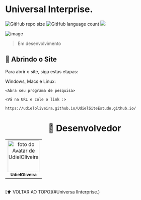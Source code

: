 # Universal Interprise.

<!---Esses são exemplos. Veja https://shields.io para outras pessoas ou para personalizar este conjunto de escudos. Você pode querer incluir dependências, status do projeto e informações de licença aqui--->

![GitHub repo size](https://img.shields.io/github/repo-size/UdielOliveira/UdielSiteEstudo.github.io?style=for-the-badge)
![GitHub language count](https://img.shields.io/github/languages/count/UdielOliveira/UdielSiteEstudo.github.io?style=for-the-badge)
<img src="http://img.shields.io/static/v1?label=STATUS&message=EM%20DESENVOLVIMENTO&color=GREEN&style=for-the-badge"/>


![image](http://www.unow.com.br/emDesenvolvimento.gif)
> Em desenvolvimento

## 🚀 Abrindo o Site

Para abrir o site, siga estas etapas:

Windows, Macs e Linux:
```
<Abra seu programa de pesquisa>
```
```
<Vá na URL e cole o link :>
```
```
https://udieloliveira.github.io/UdielSiteEstudo.github.io/
```

<h1 style: align="center">🤝 Desenvolvedor</h1>

<table style: align="center">
    <td align="center">
      <a href="#">
        <img src="https://avatars.githubusercontent.com/u/113556350?v=4" width="100px;" alt="foto do Avatar de UdielOliveira"/><br>
        <sub>
          <b>UdielOliveira</b>
        </sub>
      </a>
    </td>   
    </table>
    
<br>[⬆ VOLTAR AO TOPO](#Universa lInterprise.)</br>
